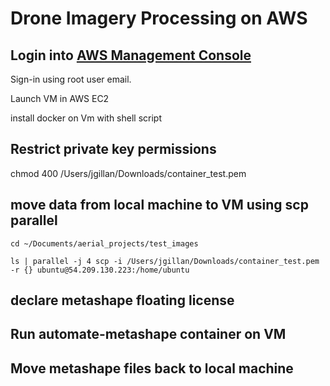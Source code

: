 # Drone Imagery Processing on AWS

## Login into [AWS Management Console](https://aws.amazon.com/console/) 

Sign-in using root user email. 

Launch VM in AWS EC2

install docker on Vm with shell script

## Restrict private key permissions
chmod 400 /Users/jgillan/Downloads/container_test.pem

## move data from local machine to VM using scp parallel

`cd ~/Documents/aerial_projects/test_images`

`ls | parallel -j 4 scp -i /Users/jgillan/Downloads/container_test.pem -r {} ubuntu@54.209.130.223:/home/ubuntu`

## declare metashape floating license

## Run automate-metashape container on VM

## Move metashape files back to local machine







